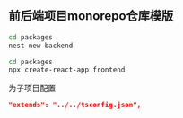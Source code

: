 
## 前后端项目monorepo仓库模版
```bash
cd packages
nest new backend

cd packages
npx create-react-app frontend

```
为子项目配置
```json
"extends": "../../tsconfig.json",
````
